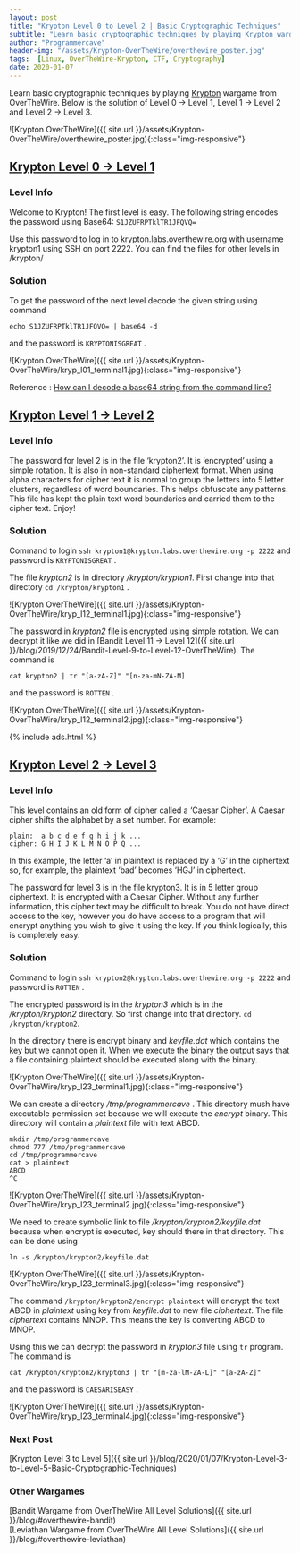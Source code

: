 ```yaml
---
layout: post
title: "Krypton Level 0 to Level 2 | Basic Cryptographic Techniques"
subtitle: "Learn basic cryptographic techniques by playing Krypton wargame from OverTheWire. Below is the solution of Level 0 → Level 1, Level 1 → Level 2 and Level 2 → Level 3."
author: "Programmercave"
header-img: "/assets/Krypton-OverTheWire/overthewire_poster.jpg"
tags:  [Linux, OverTheWire-Krypton, CTF, Cryptography]
date: 2020-01-07
---
```


Learn basic cryptographic techniques by playing [Krypton](https://overthewire.org/wargames/krypton/) wargame from OverTheWire. Below is the solution of Level 0 → Level 1, Level 1 → Level 2 and Level 2 → Level 3.

![Krypton OverTheWire]({{ site.url }}/assets/Krypton-OverTheWire/overthewire_poster.jpg){:class="img-responsive"}

## [Krypton Level 0 → Level 1](https://overthewire.org/wargames/krypton/krypton0.html)

### Level Info

Welcome to Krypton! The first level is easy. The following string encodes the password using Base64:
`S1JZUFRPTklTR1JFQVQ=`

Use this password to log in to krypton.labs.overthewire.org with username krypton1 using SSH on port 2222. You can find the files for other levels in /krypton/

### Solution 

To get the password of the next level decode the given string using command
```
echo S1JZUFRPTklTR1JFQVQ= | base64 -d
```

and the password is `KRYPTONISGREAT` .

![Krypton OverTheWire]({{ site.url }}/assets/Krypton-OverTheWire/kryp_l01_terminal1.jpg){:class="img-responsive"}


Reference : [How can I decode a base64 string from the command line?](https://askubuntu.com/questions/178521/how-can-i-decode-a-base64-string-from-the-command-line)


## [Krypton Level 1 → Level 2](https://overthewire.org/wargames/krypton/krypton1.html)

### Level Info

The password for level 2 is in the file ‘krypton2’. It is ‘encrypted’ using a simple rotation. It is also in non-standard ciphertext format. When using alpha characters for cipher text it is normal to group the letters into 5 letter clusters, regardless of word boundaries. This helps obfuscate any patterns. This file has kept the plain text word boundaries and carried them to the cipher text. Enjoy!

### Solution

Command to login `ssh krypton1@krypton.labs.overthewire.org -p 2222` and password is `KRYPTONISGREAT` .

The file *krypton2* is in directory */krypton/krypton1*. First change into that directory `cd /krypton/krypton1` .

![Krypton OverTheWire]({{ site.url }}/assets/Krypton-OverTheWire/kryp_l12_terminal1.jpg){:class="img-responsive"}


The password in *krypton2* file is encrypted using simple rotation. We can decrypt it like we did in [Bandit Level 11 → Level 12]({{ site.url }}/blog/2019/12/24/Bandit-Level-9-to-Level-12-OverTheWire). The command is
```
cat krypton2 | tr "[a-zA-Z]" "[n-za-mN-ZA-M]
```

and the password is `ROTTEN` .

![Krypton OverTheWire]({{ site.url }}/assets/Krypton-OverTheWire/kryp_l12_terminal2.jpg){:class="img-responsive"}


{% include ads.html %}<br/>

## [Krypton Level 2 → Level 3](https://overthewire.org/wargames/krypton/krypton2.html)

### Level Info

This level contains an old form of cipher called a ‘Caesar Cipher’. A Caesar cipher shifts the alphabet by a set number. For example:
```
plain:  a b c d e f g h i j k ...
cipher: G H I J K L M N O P Q ...
```

In this example, the letter ‘a’ in plaintext is replaced by a ‘G’ in the ciphertext so, for example, the plaintext ‘bad’ becomes ‘HGJ’ in ciphertext.

The password for level 3 is in the file krypton3. It is in 5 letter group ciphertext. It is encrypted with a Caesar Cipher. Without any further information, this cipher text may be difficult to break. You do not have direct access to the key, however you do have access to a program that will encrypt anything you wish to give it using the key. If you think logically, this is completely easy.

### Solution

Command to login `ssh krypton2@krypton.labs.overthewire.org -p 2222` and password is `ROTTEN` .

The encrypted password is in the *krypton3* which is in the */krypton/krypton2* directory. So first change into that directory. `cd /krypton/krypton2`.

In the directory there is encrypt binary and *keyfile.dat* which contains the key but we cannot open it.  When we execute the binary the output says that a file containing plaintext should be executed along with the binary.

![Krypton OverTheWire]({{ site.url }}/assets/Krypton-OverTheWire/kryp_l23_terminal1.jpg){:class="img-responsive"}

We can create a directory */tmp/programmercave* . This directory mush have executable permission set because we will execute the *encrypt* binary. This directory will contain a *plaintext* file with text ABCD. 
```
mkdir /tmp/programmercave
chmod 777 /tmp/programmercave
cd /tmp/programmercave
cat > plaintext
ABCD 
^C
```

![Krypton OverTheWire]({{ site.url }}/assets/Krypton-OverTheWire/kryp_l23_terminal2.jpg){:class="img-responsive"}

We need to create symbolic link to file */krypton/krypton2/keyfile.dat* because when encrypt is executed, key should there in that directory. This can be done using 
```
ln -s /krypton/krypton2/keyfile.dat  
```

![Krypton OverTheWire]({{ site.url }}/assets/Krypton-OverTheWire/kryp_l23_terminal3.jpg){:class="img-responsive"}

The command `/krypton/krypton2/encrypt plaintext` will encrypt the text ABCD in *plaintext* using key from *keyfile.dat* to new file *ciphertext*. The file *ciphertext* contains MNOP. This means the key is converting ABCD to MNOP.

Using this we can decrypt the password in *krypton3* file using `tr` program. The command is 
```
cat /krypton/krypton2/krypton3 | tr "[m-za-lM-ZA-L]" "[a-zA-Z]"
```
and the password is `CAESARISEASY` .

![Krypton OverTheWire]({{ site.url }}/assets/Krypton-OverTheWire/kryp_l23_terminal4.jpg){:class="img-responsive"}

### Next Post
[Krypton Level 3 to Level 5]({{ site.url }}/blog/2020/01/07/Krypton-Level-3-to-Level-5-Basic-Cryptographic-Techniques)

### Other Wargames
[Bandit Wargame from OverTheWire All Level Solutions]({{ site.url }}/blog/#overthewire-bandit)<br/>
[Leviathan Wargame from OverTheWire All Level Solutions]({{ site.url }}/blog/#overthewire-leviathan)<br/> 


